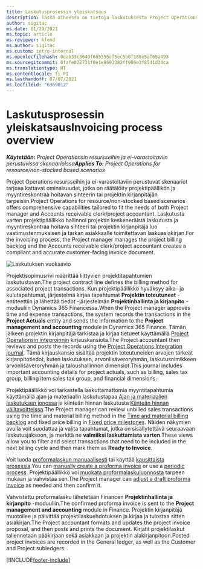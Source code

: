 ```yaml
---
title: Laskutusprosessin yleiskatsaus
description: Tässä aiheessa on tietoja laskutuksesta Project Operationsissa resurssi-/ei-varastoitavissa skenaarioissa.
author: sigitac
ms.date: 01/29/2021
ms.topic: article
ms.reviewer: kfend
ms.author: sigitac
ms.custom: intro-internal
ms.openlocfilehash: 0eab33c8640f665555cf5ec5b0f188e5af65a493
ms.sourcegitcommit: 0fafe022731f0e1e8693382ff906e3f8541d34ca
ms.translationtype: HT
ms.contentlocale: fi-FI
ms.lasthandoff: 07/07/2021
ms.locfileid: "6369012"
---
```

# <a name="invoicing-process-overview"></a><span data-ttu-id="d3ad7-103">Laskutusprosessin yleiskatsaus</span><span class="sxs-lookup"><span data-stu-id="d3ad7-103">Invoicing process overview</span></span>

<span data-ttu-id="d3ad7-104">_**Käytetään:** Project Operationsin resursseihin ja ei-varastoitaviin perustuvissa skenaarioissa_</span><span class="sxs-lookup"><span data-stu-id="d3ad7-104">_**Applies To:** Project Operations for resource/non-stocked based scenarios_</span></span>

<span data-ttu-id="d3ad7-105">Project Operations resursseihin ja ei-varastoitaviin perustuvat skenaariot tarjoaa kattavat ominaisuudet, jotka on räätälöity projektipäällikön ja myyntireskontraa hoitavan sihteerin tai projektin kirjanpitäjän tarpeisiin.</span><span class="sxs-lookup"><span data-stu-id="d3ad7-105">Project Operations for resource/non-stocked based scenarios offers comprehensive capabilities tailored to fit the needs of both Project manager and Accounts receivable clerk/project accountant.</span></span> <span data-ttu-id="d3ad7-106">Laskutusta varten projektipäällikkö hallinnoi projektin keskeneräistä laskutusta ja myyntireskontraa hoitava sihteeri tai projektin kirjanpitäjä luo vaatimustenmukaisen ja tarkan asiakkaalle toimitettavan laskuasiakirjan.</span><span class="sxs-lookup"><span data-stu-id="d3ad7-106">For the invoicing process, the Project manager manages the project billing backlog and the Accounts receivable clerk/project accountant creates a compliant and accurate customer-facing invoice document.</span></span>

![Laskutuksen vuokaavio](./media/invoicing-flow.png)

<span data-ttu-id="d3ad7-108">Projektisopimusrivi määrittää liittyvien projektitapahtumien laskutustavan.</span><span class="sxs-lookup"><span data-stu-id="d3ad7-108">The project contract line defines the billing method for associated project transactions.</span></span> <span data-ttu-id="d3ad7-109">Kun projektipäällikkö hyväksyy aika- ja kulutapahtumat, järjestelmä kirjaa tapahtumat **Projektin toteutuneet** -entiteettiin ja lähettää tiedot -järjestelmän **Projektinhallinta ja kirjanpito** -moduuliin Dynamics 365 Financessa.</span><span class="sxs-lookup"><span data-stu-id="d3ad7-109">When the Project manager approves time and expense transactions, the system records the transactions in the **Project Actuals** entity and sends the information to the **Project management and accounting** module in Dynamics 365 Finance.</span></span> <span data-ttu-id="d3ad7-110">Tämän jälkeen projektin kirjanpitäjä tarkistaa ja kirjaa tietueet käyttämällä [Project Operationsin integroinnin](../project-accounting/project-operations-integration-journal.md) kirjauskansiota.</span><span class="sxs-lookup"><span data-stu-id="d3ad7-110">The Project accountant then reviews and posts the records using the [Project Operations Integration journal](../project-accounting/project-operations-integration-journal.md).</span></span> <span data-ttu-id="d3ad7-111">Tämä kirjauskansio sisältää projektin toteutuneiden arvojen tärkeät kirjanpitotiedot, kuten laskutuksen, arvonlisäveroryhmän, laskutusnimikkeen arvonlisäveroryhmän ja taloushallinnon dimensiot.</span><span class="sxs-lookup"><span data-stu-id="d3ad7-111">This journal includes important accounting details for project actuals, such as billing, sales tax group, billing item sales tax group, and financial dimensions.</span></span>

<span data-ttu-id="d3ad7-112">Projektipäällikkö voi tarkastella laskuttamattomia myyntitapahtumia käyttämällä ajan ja materiaalin laskutustapaa [Ajan ja materiaalien laskutuksen jonossa](../proforma-invoicing/manage-billing-backlog.md#time-and-material-billing-backlog) ja kiinteän hinnan laskutusta [Kiinteän hinnan välitavoitteissa](../proforma-invoicing/manage-billing-backlog.md#fixed-price-milestones).</span><span class="sxs-lookup"><span data-stu-id="d3ad7-112">The Project manager can review unbilled sales transactions using the time and material billing method in the [Time and material billing backlog](../proforma-invoicing/manage-billing-backlog.md#time-and-material-billing-backlog) and fixed price billing in [Fixed price milestones](../proforma-invoicing/manage-billing-backlog.md#fixed-price-milestones).</span></span> <span data-ttu-id="d3ad7-113">Näiden näkymien avulla voit suodattaa ja valita tapahtumat, jotka on sisällytettävä seuraavaan laskutusjaksoon, ja merkitä ne **valmiiksi laskuttamista varten**.</span><span class="sxs-lookup"><span data-stu-id="d3ad7-113">These views allow you to filter and select transactions that need to be included in the next billing cycle and then mark them as **Ready to Invoice**.</span></span>

<span data-ttu-id="d3ad7-114">Voit luoda [proformalaskun manuaalisesti](../proforma-invoicing/create-manual-proforma-invoice.md) tai käyttää [kausittaista prosessia](../proforma-invoicing/configure-automated-invoice-creation.md).</span><span class="sxs-lookup"><span data-stu-id="d3ad7-114">You can [manually create a proforma invoice](../proforma-invoicing/create-manual-proforma-invoice.md) or use a [periodic process](../proforma-invoicing/configure-automated-invoice-creation.md).</span></span> <span data-ttu-id="d3ad7-115">Projektipäällikkö voi [muokata proformalaskuluonnosta](../proforma-invoicing/manage-proforma-invoice.md) tarpeen mukaan ja vahvistaa sen.</span><span class="sxs-lookup"><span data-stu-id="d3ad7-115">The Project manager can [adjust a draft proforma invoice](../proforma-invoicing/manage-proforma-invoice.md) as needed and then confirm it.</span></span>

<span data-ttu-id="d3ad7-116">Vahvistettu proformalasku lähetetään Financen **Projektinhallinta ja kirjanpito** -moduuliin.</span><span class="sxs-lookup"><span data-stu-id="d3ad7-116">The confirmed proforma invoice is sent to the **Project management and accounting** module in Finance.</span></span> <span data-ttu-id="d3ad7-117">Projektin kirjanpitäjä muotoilee ja päivittää projektilaskuehdotuksen ja kirjaa ja tulostaa sitten asiakirjan.</span><span class="sxs-lookup"><span data-stu-id="d3ad7-117">The Project accountant formats and updates the project invoice proposal, and then posts and prints the document.</span></span> <span data-ttu-id="d3ad7-118">Kirjatit projektilaskut tallennetaan pääkirjaan sekä asiakkaan ja projektin alakirjanpitoon.</span><span class="sxs-lookup"><span data-stu-id="d3ad7-118">Posted project invoices are recorded in the General ledger, as well as the Customer and Project subledgers.</span></span>


[!INCLUDE[footer-include](../includes/footer-banner.md)]